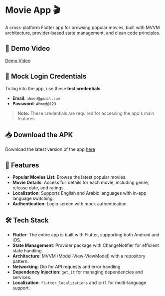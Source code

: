 # Movie App 🎬

A cross-platform Flutter app for browsing popular movies, built with MVVM architecture, provider-based state management, and clean code principles.

## 📲 Demo Video
[Demo Video](https://github.com/user-attachments/assets/6cdad91f-9f43-4b0b-8ff6-a68573e7f3f3)

## 🔑 Mock Login Credentials

To log into the app, use these **test credentials**:

- **Email**: `ahmed@gmail.com`
- **Password**: `Ahmed@123`

> **Note:** These credentials are required for accessing the app's main features.

## 📥 Download the APK
Download the latest version of the app [here](https://drive.google.com/file/d/17pa3FIAtvrds0hPyetuXFmE5epV0KAee/view?usp=sharing)

## 🚀 Features

- **Popular Movies List**: Browse the latest popular movies.
- **Movie Details**: Access full details for each movie, including genre, release date, and ratings.
- **Localization**: Supports English and Arabic languages with in-app language switching.
- **Authentication**: Login screen with mock authentication.

## 🛠️ Tech Stack

- **Flutter**: The entire app is built with Flutter, supporting both Android and iOS.
- **State Management**: Provider package with ChangeNotifier for efficient state handling.
- **Architecture**: MVVM (Model-View-ViewModel) with a repository pattern.
- **Networking**: Dio for API requests and error handling.
- **Dependency Injection**: `get_it` for managing dependencies and services.
- **Localization**: `flutter_localizations` and `intl` for multi-language support.
